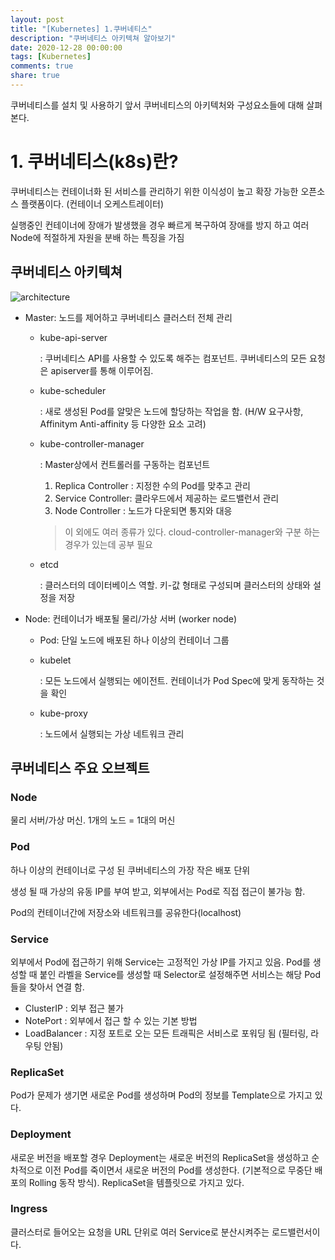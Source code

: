 ```yaml
---
layout: post
title: "[Kubernetes] 1.쿠버네티스"
description: "쿠버네티스 아키텍쳐 알아보기"
date: 2020-12-28 00:00:00
tags: [Kubernetes]
comments: true
share: true
---
```


쿠버네티스를 설치 및 사용하기 앞서 쿠버네티스의 아키텍처와 구성요소들에 대해 살펴본다.

# 1. 쿠버네티스(k8s)란?
쿠버네티스는 컨테이너화 된 서비스를 관리하기 위한 이식성이 높고 확장 가능한 오픈소스 플랫폼이다. (컨테이너 오케스트레이터) 

실행중인 컨테이너에 장애가 발생했을 경우 빠르게 복구하여 장애를 방지 하고 여러 Node에 적절하게 자원을 분배 하는 특징을 가짐

## 쿠버네티스 아키텍쳐

![architecture](https://zkdlu.github.io/images/kubernetes/kubernetes-architecture.jpg)

- Master: 노드를 제어하고 쿠버네티스 클러스터 전체 관리
	- kube-api-server
	
	  : 쿠버네티스 API를 사용할 수 있도록 해주는 컴포넌트. 쿠버네티스의 모든 요청은 apiserver를 통해 이루어짐.
	
	- kube-scheduler
	
	  : 새로 생성된 Pod를 알맞은 노드에 할당하는 작업을 함. (H/W 요구사항, Affinitym Anti-affinity 등 다양한 요소 고려)
	
	- kube-controller-manager
	
	  : Master상에서 컨트롤러를 구동하는 컴포넌트
	
	  1. Replica Controller : 지정한 수의 Pod를 맞추고 관리
	  2. Service Controller: 클라우드에서 제공하는 로드밸런서 관리
	  3. Node Controller : 노드가 다운되면 통지와 대응
	
	  > 이 외에도 여러 종류가 있다. cloud-controller-manager와 구분 하는 경우가 있는데 공부 필요
	
	- etcd
	
	  : 클러스터의 데이터베이스 역할. 키-값 형태로 구성되며 클러스터의 상태와 설정을 저장
- Node: 컨테이너가 배포될 물리/가상 서버  (worker node)
	- Pod: 단일 노드에 배포된 하나 이상의 컨테이너 그룹
	
	- kubelet
	
	  : 모든 노드에서 실행되는 에이전트. 컨테이너가 Pod Spec에 맞게 동작하는 것을 확인
	
	- kube-proxy
	
	  : 노드에서 실행되는 가상 네트워크 관리



## 쿠버네티스 주요 오브젝트

### Node

물리 서버/가상 머신. 1개의 노드 = 1대의 머신

### Pod

하나 이상의 컨테이너로 구성 된 쿠버네티스의 가장 작은 배포 단위

생성 될 때 가상의 유동 IP를 부여 받고, 외부에서는 Pod로 직접 접근이 불가능 함.

Pod의 컨테이너간에 저장소와 네트워크를 공유한다(localhost) 

### Service

외부에서 Pod에 접근하기 위해 Service는 고정적인 가상 IP를 가지고 있음. Pod를 생성할 때 붙인 라벨을 Service를 생성할 때 Selector로 설정해주면 서비스는 해당 Pod들을 찾아서 연결 함.

- ClusterIP : 외부 접근 불가
- NotePort : 외부에서 접근 할 수 있는 기본 방법
- LoadBalancer : 지정 포트로 오는 모든 트래픽은 서비스로 포워딩 됨 (필터링, 라우팅 안됨)

### ReplicaSet

Pod가 문제가 생기면 새로운 Pod를 생성하며 Pod의 정보를 Template으로 가지고 있다.

### Deployment

새로운 버전을 배포할 경우 Deployment는 새로운 버전의 ReplicaSet을 생성하고 순차적으로 이전 Pod를 죽이면서 새로운 버전의 Pod를 생성한다. (기본적으로 무중단 배포의 Rolling 동작 방식). ReplicaSet을 템플릿으로 가지고 있다.

### Ingress

클러스터로 들어오는 요청을 URL 단위로 여러 Service로 분산시켜주는 로드밸런서이다.